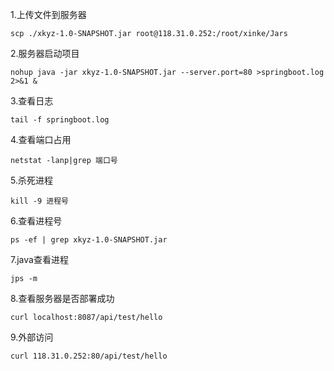 1.上传文件到服务器
```shell
scp ./xkyz-1.0-SNAPSHOT.jar root@118.31.0.252:/root/xinke/Jars
```
2.服务器启动项目
```shell
nohup java -jar xkyz-1.0-SNAPSHOT.jar --server.port=80 >springboot.log 2>&1 &
```

3.查看日志
```shell
tail -f springboot.log
```
4.查看端口占用
```shell
netstat -lanp|grep 端口号
```
5.杀死进程
```shell
kill -9 进程号
```
6.查看进程号
```shell
ps -ef | grep xkyz-1.0-SNAPSHOT.jar
```
7.java查看进程
```shell
jps -m
```
8.查看服务器是否部署成功
```shell
curl localhost:8087/api/test/hello
```
9.外部访问
```shell
curl 118.31.0.252:80/api/test/hello
```
